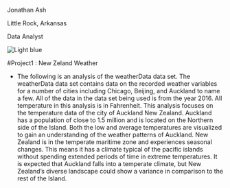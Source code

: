 Jonathan Ash

Little Rock, Arkansas

Data Analyst


![Light blue](https://user-images.githubusercontent.com/82967749/128938046-6c308e9a-14a0-48c2-b532-7752969959d7.png)






#Project1 : New Zeland Weather
* The following is an analysis of the weatherData data set. The weatherData data set contains data on the recorded weather variables for a number of cities including Chicago, Beijing, and Auckland to name a few. All of the data in the data set being used is from the year 2016. All temperature in this analysis is in Fahrenheit. This analysis focuses on the temperature data of the city of Auckland New Zealand. Auckland has a population of close to 1.5 million and is located on the Northern side of the Island. Both the low and average temperatures are visualized to gain an understanding of the weather patterns of Auckland. New Zealand is in the temperate maritime zone and experiences seasonal changes. This means it has a climate typical of the pacific islands without spending extended periods of time in extreme temperatures. It is expected that Auckland falls into a temperate climate, but New Zealand’s diverse landscape could show a variance in comparison to the rest of the Island.
